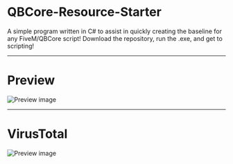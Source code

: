 # QBCore-Resource-Starter
A simple program written in C# to assist in quickly creating the baseline for any FiveM/QBCore script! Download the repository, run the .exe, and get to scripting!

---

# Preview
![Preview image](https://i.imgur.com/gvOcNBU.png)

---

# VirusTotal
![Preview image](https://i.imgur.com/w7cOe0u.png)